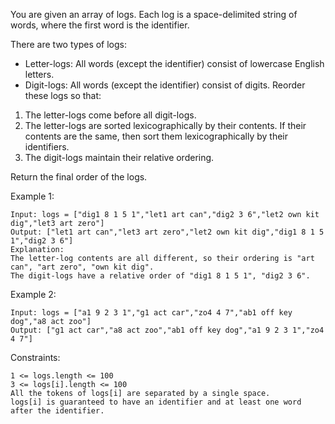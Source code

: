 You are given an array of logs. Each log is a space-delimited string of words, where the first word is the identifier.

There are two types of logs:

 - Letter-logs: All words (except the identifier) consist of lowercase English letters.
 - Digit-logs: All words (except the identifier) consist of digits.
Reorder these logs so that:

 1. The letter-logs come before all digit-logs.
 2. The letter-logs are sorted lexicographically by their contents. If their contents are the same, then sort them lexicographically by their identifiers.
 3. The digit-logs maintain their relative ordering.

Return the final order of the logs.

 

Example 1:

    Input: logs = ["dig1 8 1 5 1","let1 art can","dig2 3 6","let2 own kit dig","let3 art zero"]
    Output: ["let1 art can","let3 art zero","let2 own kit dig","dig1 8 1 5 1","dig2 3 6"]
    Explanation:
    The letter-log contents are all different, so their ordering is "art can", "art zero", "own kit dig".
    The digit-logs have a relative order of "dig1 8 1 5 1", "dig2 3 6".
Example 2:

    Input: logs = ["a1 9 2 3 1","g1 act car","zo4 4 7","ab1 off key dog","a8 act zoo"]
    Output: ["g1 act car","a8 act zoo","ab1 off key dog","a1 9 2 3 1","zo4 4 7"]
 

Constraints:

    1 <= logs.length <= 100
    3 <= logs[i].length <= 100
    All the tokens of logs[i] are separated by a single space.
    logs[i] is guaranteed to have an identifier and at least one word after the identifier.
